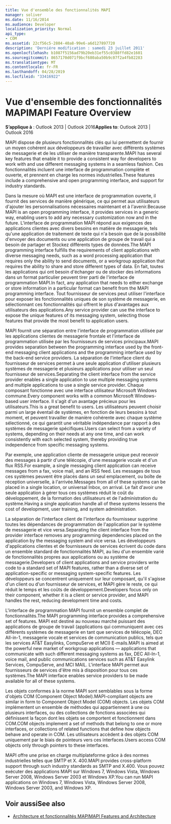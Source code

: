 ```yaml
---
title: Vue d'ensemble des fonctionnalités MAPI
manager: soliver
ms.date: 11/16/2014
ms.audience: Developer
localization_priority: Normal
api_type:
- COM
ms.assetid: 22cf56c5-2804-40a8-99e6-a6d127897720
description: 'Derniére modification : samedi 23 juillet 2011'
ms.openlocfilehash: b1087f5156ad79b20eb31ef55c0388ffd82e1601
ms.sourcegitcommit: 8657170d071f9bcf680aba50b9c07f2a4fb82283
ms.translationtype: MT
ms.contentlocale: fr-FR
ms.lasthandoff: 04/28/2019
ms.locfileid: "33416922"
---
```

# <a name="mapi-feature-overview"></a><span data-ttu-id="c7a0b-103">Vue d'ensemble des fonctionnalités MAPI</span><span class="sxs-lookup"><span data-stu-id="c7a0b-103">MAPI Feature Overview</span></span>
 
<span data-ttu-id="c7a0b-104">**S’applique à** : Outlook 2013 | Outlook 2016</span><span class="sxs-lookup"><span data-stu-id="c7a0b-104">**Applies to**: Outlook 2013 | Outlook 2016</span></span> 
  
<span data-ttu-id="c7a0b-105">MAPI dispose de plusieurs fonctionnalités clés qui lui permettent de fournir un moyen cohérent aux développeurs de travailler avec différents systèmes de messagerie et de les utiliser de manière transparente.</span><span class="sxs-lookup"><span data-stu-id="c7a0b-105">MAPI has several key features that enable it to provide a consistent way for developers to work with and use different messaging systems in a seamless fashion.</span></span> <span data-ttu-id="c7a0b-106">Ces fonctionnalités incluent une interface de programmation complète et ouverte, et prennent en charge les normes industrielles.</span><span class="sxs-lookup"><span data-stu-id="c7a0b-106">These features include a comprehensive and open programming interface, and support for industry standards.</span></span> 
  
<span data-ttu-id="c7a0b-107">Dans la mesure où MAPI est une interface de programmation ouverte, il fournit des services de manière générique, ce qui permet aux utilisateurs d'ajouter les personnalisations nécessaires maintenant et à l'avenir.</span><span class="sxs-lookup"><span data-stu-id="c7a0b-107">Because MAPI is an open programming interface, it provides services in a generic way, enabling users to add any necessary customization now and in the future.</span></span> <span data-ttu-id="c7a0b-108">L'interface de programmation MAPI répond aux exigences des applications clientes avec divers besoins en matière de messagerie, tels qu'une application de traitement de texte qui n'a besoin que de la possibilité d'envoyer des documents ou une application de groupe de travail qui a besoin de partager et Stockez différents types de données.</span><span class="sxs-lookup"><span data-stu-id="c7a0b-108">The MAPI programming interface fulfills the requirements of client applications with diverse messaging needs, such as a word processing application that requires only the ability to send documents, or a workgroup application that requires the ability to share and store different types of data.</span></span> <span data-ttu-id="c7a0b-109">En fait, toutes les applications qui ont besoin d'échanger ou de stocker des informations dans un format particulier peuvent tirer parti de l'interface de programmation MAPI.</span><span class="sxs-lookup"><span data-stu-id="c7a0b-109">In fact, any application that needs to either exchange or store information in a particular format can benefit from the MAPI programming interface.</span></span> <span data-ttu-id="c7a0b-110">Tout fournisseur de services peut utiliser l'interface pour exposer les fonctionnalités uniques de son système de messagerie, en sélectionnant ces fonctionnalités qui offrent le plus d'avantages aux utilisateurs des applications.</span><span class="sxs-lookup"><span data-stu-id="c7a0b-110">Any service provider can use the interface to expose the unique features of its messaging system, selecting those features that provide the most benefit to application users.</span></span>
  
<span data-ttu-id="c7a0b-111">MAPI fournit une séparation entre l'interface de programmation utilisée par les applications clientes de messagerie frontale et l'interface de programmation utilisée par les fournisseurs de services principaux.</span><span class="sxs-lookup"><span data-stu-id="c7a0b-111">MAPI provides separation between the programming interface used by the front-end messaging client applications and the programming interface used by the back-end service providers.</span></span> <span data-ttu-id="c7a0b-112">La séparation de l'interface client du fournisseur de services permet à une seule application d'utiliser plusieurs systèmes de messagerie et plusieurs applications pour utiliser un seul fournisseur de services.</span><span class="sxs-lookup"><span data-stu-id="c7a0b-112">Separating the client interface from the service provider enables a single application to use multiple messaging systems and multiple applications to use a single service provider.</span></span> <span data-ttu-id="c7a0b-113">Chaque composant fonctionne avec une interface utilisateur Microsoft Windows commune.</span><span class="sxs-lookup"><span data-stu-id="c7a0b-113">Every component works with a common Microsoft Windows-based user interface.</span></span> <span data-ttu-id="c7a0b-114">Il s'agit d'un avantage précieux pour les utilisateurs.</span><span class="sxs-lookup"><span data-stu-id="c7a0b-114">This is a great benefit to users.</span></span> <span data-ttu-id="c7a0b-115">Les utilisateurs peuvent choisir parmi un large éventail de systèmes, en fonction de leurs besoins à tout moment, et peuvent travailler de manière cohérente avec chaque système sélectionné, ce qui garantit une véritable indépendance par rapport à des systèmes de messagerie spécifiques.</span><span class="sxs-lookup"><span data-stu-id="c7a0b-115">Users can select from a variety of systems, depending on their needs at any one time, and can work consistently with each selected system, thereby providing true independence from specific messaging systems.</span></span> 
  
<span data-ttu-id="c7a0b-116">Par exemple, une application cliente de messagerie unique peut recevoir des messages à partir d'une télécopie, d'une messagerie vocale et d'un flux RSS.</span><span class="sxs-lookup"><span data-stu-id="c7a0b-116">For example, a single messaging client application can receive messages from a fax, voice mail, and an RSS feed.</span></span> <span data-ttu-id="c7a0b-117">Les messages de tous ces systèmes peuvent être placés dans un seul emplacement, ou boîte de réception universelle, à l'arrivée.</span><span class="sxs-lookup"><span data-stu-id="c7a0b-117">Messages from all of these systems can be placed in a single location, or universal Inbox, on arrival.</span></span> <span data-ttu-id="c7a0b-118">Le fait d'avoir une seule application à gérer tous ces systèmes réduit le coût du développement, de la formation des utilisateurs et de l'administration du système.</span><span class="sxs-lookup"><span data-stu-id="c7a0b-118">Having a single application handle all of these systems lessens the cost of development, user training, and system administration.</span></span> 
  
<span data-ttu-id="c7a0b-119">La séparation de l'interface client de l'interface du fournisseur supprime toutes les dépendances de programmation de l'application par le système de messagerie et vice versa.</span><span class="sxs-lookup"><span data-stu-id="c7a0b-119">Separating the client interface from the provider interface removes any programming dependencies placed on the application by the messaging system and vice versa.</span></span> <span data-ttu-id="c7a0b-120">Les développeurs d'applications clientes et de fournisseurs de services écrivent du code dans un ensemble standard de fonctionnalités MAPI, au lieu d'un ensemble varié de fonctionnalités propres aux applications ou au système de messagerie.</span><span class="sxs-lookup"><span data-stu-id="c7a0b-120">Developers of client applications and service providers write code to a standard set of MAPI features, rather than a diverse set of application-specific or messaging system-specific features.</span></span> <span data-ttu-id="c7a0b-121">Les développeurs se concentrent uniquement sur leur composant, qu'il s'agisse d'un client ou d'un fournisseur de services, et MAPI gère le reste, ce qui réduit le temps et les coûts de développement.</span><span class="sxs-lookup"><span data-stu-id="c7a0b-121">Developers focus only on their component, whether it is a client or service provider, and MAPI handles the rest, reducing development time and costs.</span></span>
  
<span data-ttu-id="c7a0b-122">L'interface de programmation MAPI fournit un ensemble complet de fonctionnalités.</span><span class="sxs-lookup"><span data-stu-id="c7a0b-122">The MAPI programming interface provides a comprehensive set of features.</span></span> <span data-ttu-id="c7a0b-123">MAPI est destiné au nouveau marché puissant des applications de groupe de travail (applications qui communiquent avec ces différents systèmes de messagerie en tant que services de télécopie, DEC All-in-1, messagerie vocale et services de communication publics, tels que les services AT&T Easylinks, CompuServe et MCI) E-mails.</span><span class="sxs-lookup"><span data-stu-id="c7a0b-123">MAPI is aimed at the powerful new market of workgroup applications — applications that communicate with such different messaging systems as fax, DEC All-In-1, voice mail, and public communications services such as AT&T Easylink Services, CompuServe, and MCI MAIL.</span></span> <span data-ttu-id="c7a0b-124">L'interface MAPI permet aux fournisseurs de services d'être mis à disposition pour tous ces systèmes.</span><span class="sxs-lookup"><span data-stu-id="c7a0b-124">The MAPI interface enables service providers to be made available for all of these systems.</span></span> 
  
<span data-ttu-id="c7a0b-125">Les objets conformes à la norme MAPI sont semblables sous la forme d'objets COM (Component Object Model).</span><span class="sxs-lookup"><span data-stu-id="c7a0b-125">MAPI-compliant objects are similar in form to Component Object Model (COM) objects.</span></span> <span data-ttu-id="c7a0b-126">Les objets COM implémentent un ensemble de méthodes qui appartiennent à une ou plusieurs interfaces, ou des collections de fonctions associées qui définissent la façon dont les objets se comportent et fonctionnent dans COM.</span><span class="sxs-lookup"><span data-stu-id="c7a0b-126">COM objects implement a set of methods that belong to one or more interfaces, or collections of related functions that define how objects behave and operate in COM.</span></span> <span data-ttu-id="c7a0b-127">Les utilisateurs accèdent à des objets COM uniquement par le biais de pointeurs vers ces interfaces.</span><span class="sxs-lookup"><span data-stu-id="c7a0b-127">Users access COM objects only through pointers to these interfaces.</span></span>
  
<span data-ttu-id="c7a0b-128">MAPI offre une prise en charge multiplateforme grâce à des normes industrielles telles que SMTP et X. 400.</span><span class="sxs-lookup"><span data-stu-id="c7a0b-128">MAPI provides cross-platform support through such industry standards as SMTP and X.400.</span></span> <span data-ttu-id="c7a0b-129">Vous pouvez exécuter des applications MAPI sur Windows 7, Windows Vista, Windows Server 2008, Windows Server 2003 et Windows XP.</span><span class="sxs-lookup"><span data-stu-id="c7a0b-129">You can run MAPI applications on Windows 7, Windows Vista, Windows Server 2008, Windows Server 2003, and Windows XP.</span></span> 
  
## <a name="see-also"></a><span data-ttu-id="c7a0b-130">Voir aussi</span><span class="sxs-lookup"><span data-stu-id="c7a0b-130">See also</span></span>

- [<span data-ttu-id="c7a0b-131">Architecture et fonctionnalités MAPI</span><span class="sxs-lookup"><span data-stu-id="c7a0b-131">MAPI Features and Architecture</span></span>](mapi-features-and-architecture.md)

